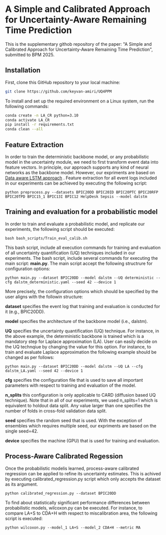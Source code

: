 # A Simple and Calibrated Approach for Uncertainty-Aware Remaining Time Prediction
This is the supplementary githob repository of the paper: "A Simple and Calibrated Approach for Uncertainty-Aware Remaining Time Prediction", submitted to BPM 2025.

## Installation

First, clone this GitHub repository to your local machine:

```bash
git clone https://github.com/keyvan-amiri/UQ4PPM
```

To install and set up the required environment on a Linux system, run the following commands:

```bash
conda create -n LA_CR python=3.10
conda activate LA_CR
pip install -r requirements.txt
conda clean --all
```

## Feature Extraction
In order to train the deterministic backbone model, or any probabilistic model in the uncertainty module, we need to first transform event data into feature vectors. In principle, our approach supports any kind of neural networks as the backbone model. However, our expriments are based on  
[Data aware LSTM approach](https://ieeexplore.ieee.org/abstract/document/8285184) . Feature extraction for all event logs included in our experiments can be achieved by executing the following script:

```
python preprocess.py --datasets BPIC20DD BPIC20ID BPIC20PTC BPIC20RFP BPIC20TPD BPIC15_1 BPIC13I BPIC12 HelpDesk Sepsis --model dalstm
```

## Training and evaluation for a probabilistic model
In order to train and evaluate a probabilistic model, and replicate our experiments, the following script should be executed:

```
bash bash_scripts/Train_eval_calib.sh
```

This bash script, include all execution commands for training and evaluation of all uncertainty quantification (UQ) techniques included in our experiments. The bash script, include several commands for executing the main script: **main.py**. The main script accept the following structrure for configuration options:
```
python main.py --dataset BPIC20DD --model dalstm --UQ deterministic --cfg dalstm_deterministic.yaml --seed 42 --device 1
```
More precisely, the configuration options which should be specified by the user aligns with the followin structure:

**dataset** specifies the event log that training and evaluation is conducted for it (e.g., BPIC20DD).

**model** specifies the architecture of the backbone model (i.e., dalstm).

**UQ** specifies the uncertainty quantification (UQ) technique. For instance, in the above example, the deterministic backbone is trained which is a mandatory step for Laplace approximation (LA). User can easily decide on the UQ technqiue by changing the value for this option. For instance, to train and evaluate Laplace approximation the following example should be changed as per follows:

```
python main.py --dataset BPIC20DD --model dalstm --UQ LA --cfg dalstm_LA.yaml --seed 42 --device 1
```

**cfg** specifies the configuration file that is used to save all important parameters with respect to training and evaluation of the model.

**n_splits** this configuration is only applicable to CARD (diffusion based UQ technique). Note that in all of our experiments, we used n_splits=1 which is equivalent to holdout data split. Any value larger than one specifies the number of folds in cross-fold validation data split. 

**seed** specifies the random seed that is used. With the exception of ensembles which requires multiple seed, our expriments are based on the single seed=42.

**device** specifies the machine (GPU) that is used for training and evaluation.

## Process-Aware Calibrated Regession
Once the probabilistic modelis learned, process-aware calibrated regression can be applied to refine its uncertainty estimates. This is achived by executing calibrated_regression.py script which only accepts the dataset as its argument. 

```
python calibrated_regression.py --dataset BPIC20DD
```

To find about statistically significant performance differences between probabilistic models, wilcoxon.py can be executed. For instance, to compare LA+S to CDA+H with respect to miscalibration area, the following script is executed: 

```
python wilcoxon.py --model_1 LA+S --model_2 CDA+H --metric MA
```
